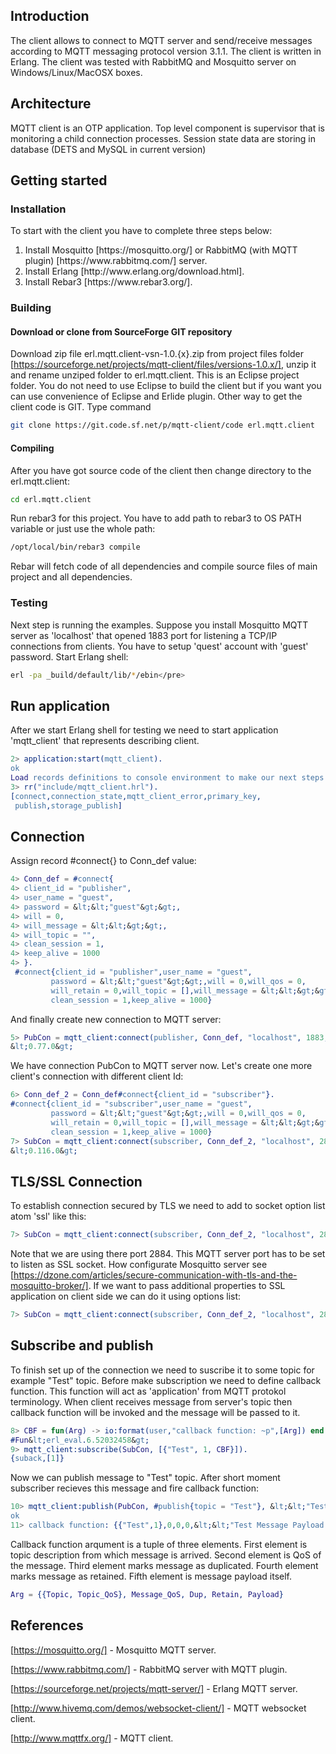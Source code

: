 ## Introduction
The client allows to connect to MQTT server and send/receive messages according to MQTT messaging protocol version 3.1.1.
The client is written in Erlang. 
The client was tested with RabbitMQ and Mosquitto server on Windows/Linux/MacOSX boxes.

## Architecture
MQTT client is an OTP application. Top level component is supervisor
that is monitoring a child connection processes. Session state data are storing in database (DETS and MySQL in current version)

## Getting started
### Installation
To start with the client you have to complete three steps below:
<ol>
<li>Install Mosquitto [https://mosquitto.org/] or RabbitMQ (with MQTT plugin) [https://www.rabbitmq.com/] server.</li>
<li>Install Erlang [http://www.erlang.org/download.html].</li>
<li>Install Rebar3 [https://www.rebar3.org/].</li>
</ol>

### Building
#### Download or clone from SourceForge GIT repository
Download zip file erl.mqtt.client-vsn-1.0.{x}.zip from project files folder [https://sourceforge.net/projects/mqtt-client/files/versions-1.0.x/],
unzip it and rename unziped folder to erl.mqtt.client. This is an Eclipse project folder. You do not need to use Eclipse to build the client but 
if you want you can use convenience of Eclipse and Erlide plugin.
Other way to get the client code is GIT. Type command
``` bash
git clone https://git.code.sf.net/p/mqtt-client/code erl.mqtt.client
```
#### Compiling
After you have got source code of the client then change directory to the erl.mqtt.client:
```bash
cd erl.mqtt.client
```
Run rebar3 for this project. You have to add path to rebar3 to OS PATH variable or just use the whole path:
```bash
/opt/local/bin/rebar3 compile
```
Rebar will fetch code of all dependencies and compile source files of main project and all dependencies.

### Testing
Next step is running the examples. Suppose you install Mosquitto MQTT server as 'localhost' that opened 1883 port 
for listening a TCP/IP connections from clients.
You have to setup 'quest' account with 'guest' password.
Start Erlang shell: 
```bash
erl -pa _build/default/lib/*/ebin</pre>
```

## Run application
After we start Erlang shell for testing we need to start application 'mqtt_client' that represents describing client.
```erlang repl
2> application:start(mqtt_client).
ok
Load records definitions to console environment to make our next steps more clear:
3> rr("include/mqtt_client.hrl").
[connect,connection_state,mqtt_client_error,primary_key,
 publish,storage_publish]
```

## Connection
Assign record #connect{} to Conn_def value:
```erlang repl
4> Conn_def = #connect{
4> client_id = "publisher", 
4> user_name = "guest",
4> password = &lt;&lt;"guest"&gt;&gt;,
4> will = 0,
4> will_message = &lt;&lt;&gt;&gt;,
4> will_topic = "",
4> clean_session = 1,
4> keep_alive = 1000
4> }.
 #connect{client_id = "publisher",user_name = "guest",
         password = &lt;&lt;"guest"&gt;&gt;,will = 0,will_qos = 0,
         will_retain = 0,will_topic = [],will_message = &lt;&lt;&gt;&gt;,
         clean_session = 1,keep_alive = 1000}
```
And finally create new connection to MQTT server:
```erlang repl
5> PubCon = mqtt_client:connect(publisher, Conn_def, "localhost", 1883, []).
&lt;0.77.0&gt;
```
We have connection PubCon to MQTT server now. Let's create one more client's connection with different client Id:
```erlang repl
6> Conn_def_2 = Conn_def#connect{client_id = "subscriber"}.
#connect{client_id = "subscriber",user_name = "guest",
         password = &lt;&lt;"guest"&gt;&gt;,will = 0,will_qos = 0,
         will_retain = 0,will_topic = [],will_message = &lt;&lt;&gt;&gt;,
         clean_session = 1,keep_alive = 1000}
7> SubCon = mqtt_client:connect(subscriber, Conn_def_2, "localhost", 2883, []).
&lt;0.116.0&gt;
```
## TLS/SSL Connection
To establish connection secured by TLS we need to add to socket option list atom 'ssl' like this:
```erlang repl
7> SubCon = mqtt_client:connect(subscriber, Conn_def_2, "localhost", 2884, [ssl]).
```
Note that we are using there port 2884. This MQTT server port has to be set to listen as SSL socket. How configurate Mosquitto server
see [https://dzone.com/articles/secure-communication-with-tls-and-the-mosquitto-broker/].
If we want to pass additional properties to SSL application on client side we can do it using options list:
```erlang repl
7> SubCon = mqtt_client:connect(subscriber, Conn_def_2, "localhost", 2884, [ssl, {certfile,"client.crt"}, {verify, verify_none}]).
```
## Subscribe and publish
To finish set up of the connection we need to suscribe it to some topic for example "Test" topic. Before make subscription we
need to define callback function. This function will act as 'application' from MQTT protokol terminology. When client receives message
from server's topic then callback function will be invoked and the message will be passed to it.

```erlang repl
8> CBF = fun(Arg) -> io:format(user,"callback function: ~p",[Arg]) end.
#Fun&lt;erl_eval.6.52032458&gt;
9> mqtt_client:subscribe(SubCon, [{"Test", 1, CBF}]).
{suback,[1]}
```
Now we can publish message to "Test" topic. After short moment subscriber recieves this message and fire callback function:
```erlang repl
10> mqtt_client:publish(PubCon, #publish{topic = "Test"}, &lt;&lt;"Test Message Payload."&gt;&gt;).
ok
11> callback function: {{"Test",1},0,0,0,&lt;&lt;"Test Message Payload."&gt;&gt;}
```
Callback function arqument is a tuple of three elements. First element is topic description from which message is arrived.
Second element is QoS of the message. Third element marks message as duplicated. Fourth element marks message as retained.
Fifth element is message payload itself.
```erlang repl
Arg = {{Topic, Topic_QoS}, Message_QoS, Dup, Retain, Payload}
```

## References

[https://mosquitto.org/] - Mosquitto MQTT server.

[https://www.rabbitmq.com/] - RabbitMQ server with MQTT plugin.

[https://sourceforge.net/projects/mqtt-server/] - Erlang MQTT server.

[http://www.hivemq.com/demos/websocket-client/] - MQTT websocket client.

[http://www.mqttfx.org/] - MQTT client.

